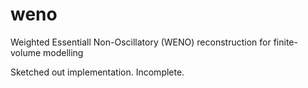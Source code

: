 # weno
Weighted Essentiall Non-Oscillatory (WENO) reconstruction for finite-volume modelling

Sketched out implementation. Incomplete.
